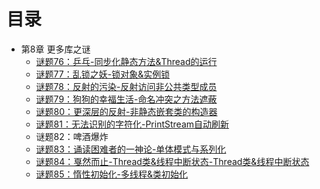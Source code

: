 # 目录

* 第8章 更多库之谜
   * [谜题76：乒乓-同步化静态方法&Thread的运行](谜题76.乒乓-同步化静态方法&Thread的运行.md)
   * [谜题77：乱锁之妖-锁对象&实例锁](谜题77.搞乱锁的妖怪-锁对象&实例锁.md)
   * [谜题78：反射的污染-反射访问非公共类型成员](谜题78.反射的污染-反射访问非公共类型成员.md)
   * [谜题79：狗狗的幸福生活-命名冲突之方法遮蔽](谜题79.这是狗的生活-命名冲突之方法遮蔽&Thread继承陷阱.md)
   * [谜题80：更深层的反射-非静态嵌套类的构造器](谜题80.更深层的反射-非静态嵌套类的构造器.md)
   * [谜题81：无法识别的字符化-PrintStream自动刷新](谜题81.烧焦到无法识别-PrintStream自动刷新.md)
   * 谜题82：啤酒爆炸
   * [谜题83：诵读困难者的一神论-单体模式与系列化](谜题83.诵读困难者的一神论-单体模式与系列化.md)
   * [谜题84：戛然而止-Thread类&线程中断状态-Thread类&线程中断状态](谜题84.被粗暴地中断-Thread类&线程中断状态.md)
   * [谜题85：惰性初始化-多线程&类初始化](谜题85.惰性初始化-多线程&类初始化.md)
